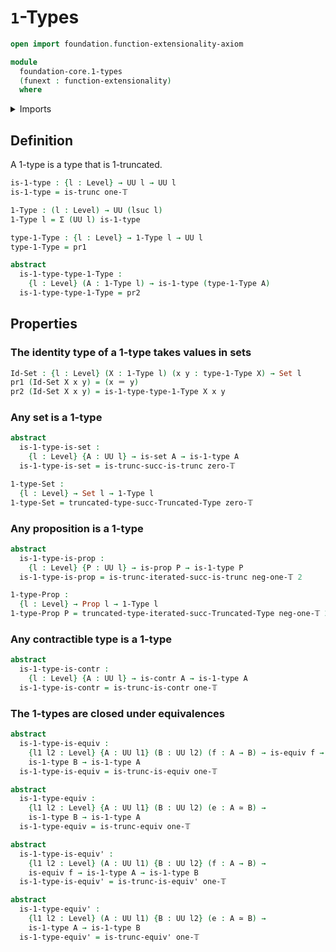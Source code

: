 # `1`-Types

```agda
open import foundation.function-extensionality-axiom

module
  foundation-core.1-types
  (funext : function-extensionality)
  where
```

<details><summary>Imports</summary>

```agda
open import foundation.contractible-types funext
open import foundation.dependent-pair-types
open import foundation.truncated-types funext
open import foundation.universe-levels

open import foundation-core.equivalences
open import foundation-core.identity-types
open import foundation-core.propositions
open import foundation-core.sets
open import foundation-core.truncation-levels
```

</details>

## Definition

A 1-type is a type that is 1-truncated.

```agda
is-1-type : {l : Level} → UU l → UU l
is-1-type = is-trunc one-𝕋

1-Type : (l : Level) → UU (lsuc l)
1-Type l = Σ (UU l) is-1-type

type-1-Type : {l : Level} → 1-Type l → UU l
type-1-Type = pr1

abstract
  is-1-type-type-1-Type :
    {l : Level} (A : 1-Type l) → is-1-type (type-1-Type A)
  is-1-type-type-1-Type = pr2
```

## Properties

### The identity type of a 1-type takes values in sets

```agda
Id-Set : {l : Level} (X : 1-Type l) (x y : type-1-Type X) → Set l
pr1 (Id-Set X x y) = (x ＝ y)
pr2 (Id-Set X x y) = is-1-type-type-1-Type X x y
```

### Any set is a 1-type

```agda
abstract
  is-1-type-is-set :
    {l : Level} {A : UU l} → is-set A → is-1-type A
  is-1-type-is-set = is-trunc-succ-is-trunc zero-𝕋

1-type-Set :
  {l : Level} → Set l → 1-Type l
1-type-Set = truncated-type-succ-Truncated-Type zero-𝕋
```

### Any proposition is a 1-type

```agda
abstract
  is-1-type-is-prop :
    {l : Level} {P : UU l} → is-prop P → is-1-type P
  is-1-type-is-prop = is-trunc-iterated-succ-is-trunc neg-one-𝕋 2

1-type-Prop :
  {l : Level} → Prop l → 1-Type l
1-type-Prop P = truncated-type-iterated-succ-Truncated-Type neg-one-𝕋 2 P
```

### Any contractible type is a 1-type

```agda
abstract
  is-1-type-is-contr :
    {l : Level} {A : UU l} → is-contr A → is-1-type A
  is-1-type-is-contr = is-trunc-is-contr one-𝕋
```

### The 1-types are closed under equivalences

```agda
abstract
  is-1-type-is-equiv :
    {l1 l2 : Level} {A : UU l1} (B : UU l2) (f : A → B) → is-equiv f →
    is-1-type B → is-1-type A
  is-1-type-is-equiv = is-trunc-is-equiv one-𝕋

abstract
  is-1-type-equiv :
    {l1 l2 : Level} {A : UU l1} (B : UU l2) (e : A ≃ B) →
    is-1-type B → is-1-type A
  is-1-type-equiv = is-trunc-equiv one-𝕋

abstract
  is-1-type-is-equiv' :
    {l1 l2 : Level} (A : UU l1) {B : UU l2} (f : A → B) →
    is-equiv f → is-1-type A → is-1-type B
  is-1-type-is-equiv' = is-trunc-is-equiv' one-𝕋

abstract
  is-1-type-equiv' :
    {l1 l2 : Level} (A : UU l1) {B : UU l2} (e : A ≃ B) →
    is-1-type A → is-1-type B
  is-1-type-equiv' = is-trunc-equiv' one-𝕋
```

